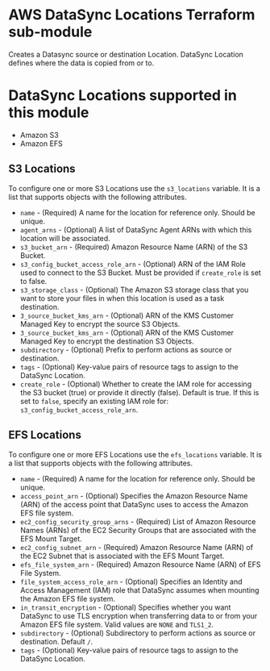 # AWS DataSync Locations Terraform sub-module

Creates a Datasync source or destination Location. DataSync Location defines where the data is copied from or to.

# DataSync Locations supported in this module

- Amazon S3
- Amazon EFS

## S3 Locations

To configure one or more S3 Locations use the `s3_locations` variable. It is a list that supports objects with the following attributes.

- `name` - (Required) A name for the location for reference only. Should be unique.
- `agent_arns` - (Optional) A list of DataSync Agent ARNs with which this location will be associated.
- `s3_bucket_arn` - (Required) Amazon Resource Name (ARN) of the S3 Bucket.
- `s3_config_bucket_access_role_arn` - (Optional) ARN of the IAM Role used to connect to the S3 Bucket. Must be provided if `create_role` is set to false.
- `s3_storage_class` - (Optional) The Amazon S3 storage class that you want to store your files in when this location is used as a task destination.
- `3_source_bucket_kms_arn` - (Optional) ARN of the KMS Customer Managed Key to encrypt the source S3 Objects. 
- `3_source_bucket_kms_arn` - (Optional) ARN of the KMS Customer Managed Key to encrypt the destination S3 Objects.
- `subdirectory` - (Optional) Prefix to perform actions as source or destination.
- `tags` - (Optional) Key-value pairs of resource tags to assign to the DataSync Location.
- `create_role` - (Optional) Whether to create the IAM role for accessing the S3 bucket (true) or provide it directly (false). Default is true. If this is set to `false`, specify an existing IAM role for: `s3_config_bucket_access_role_arn`.

## EFS Locations

To configure one or more EFS Locations use the `efs_locations` variable. It is a list that supports objects with the following attributes.

- `name` - (Required) A name for the location for reference only. Should be unique.
- `access_point_arn` - (Optional) Specifies the Amazon Resource Name (ARN) of the access point that DataSync uses to access the Amazon EFS file system.
- `ec2_config_security_group_arns` - (Required) List of Amazon Resource Names (ARNs) of the EC2 Security Groups that are associated with the EFS Mount Target.
- `ec2_config_subnet_arn` - (Required) Amazon Resource Name (ARN) of the EC2 Subnet that is associated with the EFS Mount Target.
- `efs_file_system_arn` - (Required) Amazon Resource Name (ARN) of EFS File System.
- `file_system_access_role_arn` - (Optional) Specifies an Identity and Access Management (IAM) role that DataSync assumes when mounting the Amazon EFS file system.
- `in_transit_encryption` - (Optional) Specifies whether you want DataSync to use TLS encryption when transferring data to or from your Amazon EFS file system. Valid values are `NONE` and `TLS1_2`.
- `subdirectory` - (Optional) Subdirectory to perform actions as source or destination. Default `/`.
- `tags` - (Optional) Key-value pairs of resource tags to assign to the DataSync Location.